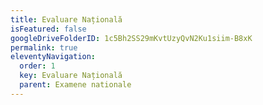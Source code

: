 ```yaml
---
title: Evaluare Națională
isFeatured: false
googleDriveFolderID: 1c5Bh2SS29mKvtUzyQvN2Ku1siim-B8xK
permalink: true
eleventyNavigation:
  order: 1
  key: Evaluare Națională
  parent: Examene nationale
---
```

